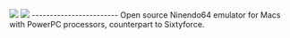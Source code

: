 <img src=https://home.macintosh.garden/~retroreviewyt/Mupen64-ppc/Mupen64-PPC.PNG>
<img src=https://home.macintosh.garden/~retroreviewyt/Mupen64-ppc/Header.JPG>
------------------------
Open source Ninendo64 emulator for Macs with PowerPC processors, counterpart to Sixtyforce.

